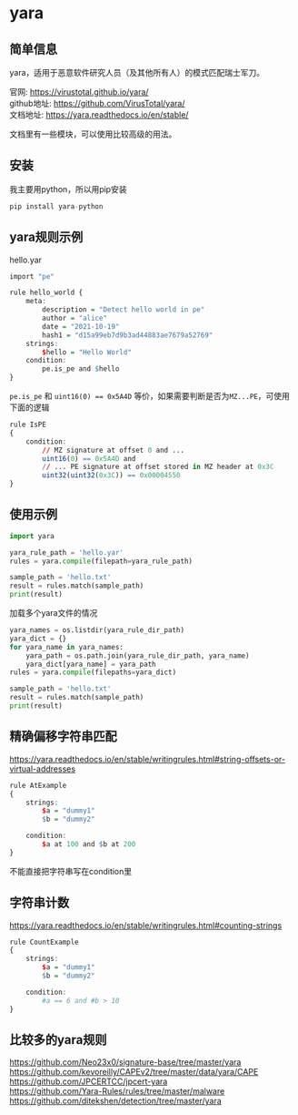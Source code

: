 # yara

## 简单信息
yara，适用于恶意软件研究人员（及其他所有人）的模式匹配瑞士军刀。  

官网: https://virustotal.github.io/yara/  
github地址: https://github.com/VirusTotal/yara/  
文档地址: https://yara.readthedocs.io/en/stable/  

文档里有一些模块，可以使用比较高级的用法。  


## 安装
我主要用python，所以用pip安装  
```r
pip install yara-python
```


## yara规则示例
hello.yar  
```r
import "pe"

rule hello_world {
    meta:
        description = "Detect hello world in pe"
        author = "alice"
        date = "2021-10-19"
        hash1 = "d15a99eb7d9b3ad44883ae7679a52769"
    strings:
        $hello = "Hello World"
    condition:
        pe.is_pe and $hello
}
```

`pe.is_pe` 和 `uint16(0) == 0x5A4D` 等价，如果需要判断是否为`MZ...PE`，可使用下面的逻辑  
```r
rule IsPE
{
    condition:
        // MZ signature at offset 0 and ...
        uint16(0) == 0x5A4D and
        // ... PE signature at offset stored in MZ header at 0x3C
        uint32(uint32(0x3C)) == 0x00004550
}
```

## 使用示例
```python
import yara

yara_rule_path = 'hello.yar'
rules = yara.compile(filepath=yara_rule_path)

sample_path = 'hello.txt'
result = rules.match(sample_path)
print(result)
```

加载多个yara文件的情况  
```python
yara_names = os.listdir(yara_rule_dir_path)
yara_dict = {}
for yara_name in yara_names:
    yara_path = os.path.join(yara_rule_dir_path, yara_name)
    yara_dict[yara_name] = yara_path
rules = yara.compile(filepaths=yara_dict)

sample_path = 'hello.txt'
result = rules.match(sample_path)
print(result)
```

## 精确偏移字符串匹配
https://yara.readthedocs.io/en/stable/writingrules.html#string-offsets-or-virtual-addresses  
```r
rule AtExample
{
    strings:
        $a = "dummy1"
        $b = "dummy2"

    condition:
        $a at 100 and $b at 200
}
```

不能直接把字符串写在condition里  

## 字符串计数
https://yara.readthedocs.io/en/stable/writingrules.html#counting-strings  
```r
rule CountExample
{
    strings:
        $a = "dummy1"
        $b = "dummy2"

    condition:
        #a == 6 and #b > 10
}
```

## 比较多的yara规则
https://github.com/Neo23x0/signature-base/tree/master/yara  
https://github.com/kevoreilly/CAPEv2/tree/master/data/yara/CAPE  
https://github.com/JPCERTCC/jpcert-yara  
https://github.com/Yara-Rules/rules/tree/master/malware  
https://github.com/ditekshen/detection/tree/master/yara  

